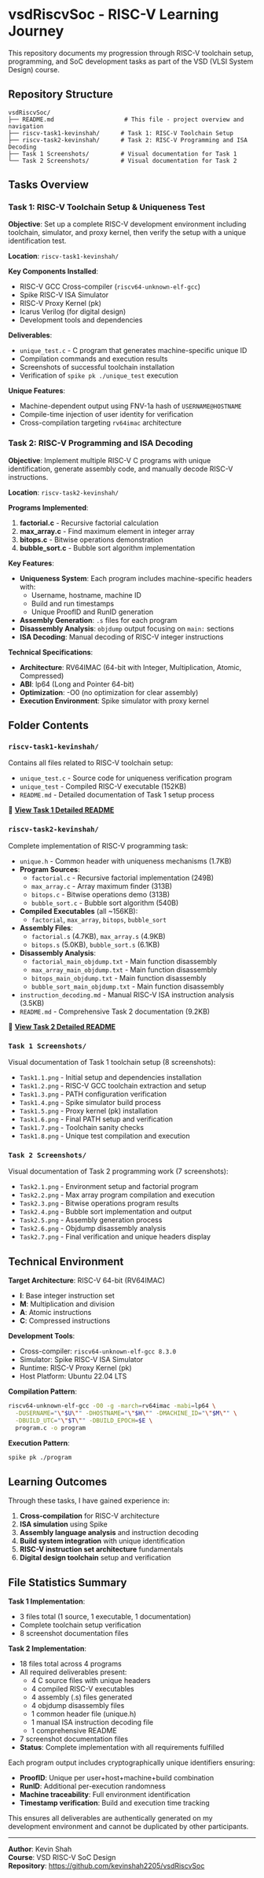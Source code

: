 # vsdRiscvSoc - RISC-V Learning Journey

This repository documents my progression through RISC-V toolchain setup, programming, and SoC development tasks as part of the VSD (VLSI System Design) course.

## Repository Structure

```
vsdRiscvSoc/
├── README.md                    # This file - project overview and navigation
├── riscv-task1-kevinshah/      # Task 1: RISC-V Toolchain Setup
├── riscv-task2-kevinshah/      # Task 2: RISC-V Programming and ISA Decoding
├── Task 1 Screenshots/         # Visual documentation for Task 1
└── Task 2 Screenshots/         # Visual documentation for Task 2
```

## Tasks Overview

### Task 1: RISC-V Toolchain Setup & Uniqueness Test

**Objective**: Set up a complete RISC-V development environment including toolchain, simulator, and proxy kernel, then verify the setup with a unique identification test.

**Location**: `riscv-task1-kevinshah/`

**Key Components Installed**:
- RISC-V GCC Cross-compiler (`riscv64-unknown-elf-gcc`)
- Spike RISC-V ISA Simulator
- RISC-V Proxy Kernel (pk)
- Icarus Verilog (for digital design)
- Development tools and dependencies

**Deliverables**:
- `unique_test.c` - C program that generates machine-specific unique ID
- Compilation commands and execution results
- Screenshots of successful toolchain installation
- Verification of `spike pk ./unique_test` execution

**Unique Features**:
- Machine-dependent output using FNV-1a hash of `USERNAME@HOSTNAME`
- Compile-time injection of user identity for verification
- Cross-compilation targeting `rv64imac` architecture

### Task 2: RISC-V Programming and ISA Decoding

**Objective**: Implement multiple RISC-V C programs with unique identification, generate assembly code, and manually decode RISC-V instructions.

**Location**: `riscv-task2-kevinshah/`

**Programs Implemented**:
1. **factorial.c** - Recursive factorial calculation
2. **max_array.c** - Find maximum element in integer array
3. **bitops.c** - Bitwise operations demonstration
4. **bubble_sort.c** - Bubble sort algorithm implementation

**Key Features**:
- **Uniqueness System**: Each program includes machine-specific headers with:
  - Username, hostname, machine ID
  - Build and run timestamps
  - Unique ProofID and RunID generation
- **Assembly Generation**: `.s` files for each program
- **Disassembly Analysis**: `objdump` output focusing on `main:` sections
- **ISA Decoding**: Manual decoding of RISC-V integer instructions

**Technical Specifications**:
- **Architecture**: RV64IMAC (64-bit with Integer, Multiplication, Atomic, Compressed)
- **ABI**: lp64 (Long and Pointer 64-bit)
- **Optimization**: -O0 (no optimization for clear assembly)
- **Execution Environment**: Spike simulator with proxy kernel

## Folder Contents

### `riscv-task1-kevinshah/`
Contains all files related to RISC-V toolchain setup:
- `unique_test.c` - Source code for uniqueness verification program
- `unique_test` - Compiled RISC-V executable (152KB)
- `README.md` - Detailed documentation of Task 1 setup process

📖 **[View Task 1 Detailed README](./riscv-task1-kevinshah/README.md)**

### `riscv-task2-kevinshah/`
Complete implementation of RISC-V programming task:
- `unique.h` - Common header with uniqueness mechanisms (1.7KB)
- **Program Sources**:
  - `factorial.c` - Recursive factorial implementation (249B)
  - `max_array.c` - Array maximum finder (313B) 
  - `bitops.c` - Bitwise operations demo (313B)
  - `bubble_sort.c` - Bubble sort algorithm (540B)
- **Compiled Executables** (all ~156KB):
  - `factorial`, `max_array`, `bitops`, `bubble_sort`
- **Assembly Files**:
  - `factorial.s` (4.7KB), `max_array.s` (4.9KB)
  - `bitops.s` (5.0KB), `bubble_sort.s` (6.1KB)
- **Disassembly Analysis**:
  - `factorial_main_objdump.txt` - Main function disassembly
  - `max_array_main_objdump.txt` - Main function disassembly
  - `bitops_main_objdump.txt` - Main function disassembly
  - `bubble_sort_main_objdump.txt` - Main function disassembly
- `instruction_decoding.md` - Manual RISC-V ISA instruction analysis (3.5KB)
- `README.md` - Comprehensive Task 2 documentation (9.2KB)

📖 **[View Task 2 Detailed README](./riscv-task2-kevinshah/README.md)**

### `Task 1 Screenshots/`
Visual documentation of Task 1 toolchain setup (8 screenshots):
- `Task1.1.png` - Initial setup and dependencies installation
- `Task1.2.png` - RISC-V GCC toolchain extraction and setup
- `Task1.3.png` - PATH configuration verification
- `Task1.4.png` - Spike simulator build process
- `Task1.5.png` - Proxy kernel (pk) installation
- `Task1.6.png` - Final PATH setup and verification
- `Task1.7.png` - Toolchain sanity checks
- `Task1.8.png` - Unique test compilation and execution

### `Task 2 Screenshots/`
Visual documentation of Task 2 programming work (7 screenshots):
- `Task2.1.png` - Environment setup and factorial program
- `Task2.2.png` - Max array program compilation and execution
- `Task2.3.png` - Bitwise operations program results
- `Task2.4.png` - Bubble sort implementation and output
- `Task2.5.png` - Assembly generation process
- `Task2.6.png` - Objdump disassembly analysis
- `Task2.7.png` - Final verification and unique headers display

## Technical Environment

**Target Architecture**: RISC-V 64-bit (RV64IMAC)
- **I**: Base integer instruction set
- **M**: Multiplication and division
- **A**: Atomic instructions
- **C**: Compressed instructions

**Development Tools**:
- Cross-compiler: `riscv64-unknown-elf-gcc 8.3.0`
- Simulator: Spike RISC-V ISA Simulator
- Runtime: RISC-V Proxy Kernel (pk)
- Host Platform: Ubuntu 22.04 LTS

**Compilation Pattern**:
```bash
riscv64-unknown-elf-gcc -O0 -g -march=rv64imac -mabi=lp64 \
  -DUSERNAME="\"$U\"" -DHOSTNAME="\"$H\"" -DMACHINE_ID="\"$M\"" \
  -DBUILD_UTC="\"$T\"" -DBUILD_EPOCH=$E \
  program.c -o program
```

**Execution Pattern**:
```bash
spike pk ./program
```

## Learning Outcomes

Through these tasks, I have gained experience in:
1. **Cross-compilation** for RISC-V architecture
2. **ISA simulation** using Spike
3. **Assembly language analysis** and instruction decoding
4. **Build system integration** with unique identification
5. **RISC-V instruction set architecture** fundamentals
6. **Digital design toolchain** setup and verification

## File Statistics Summary

**Task 1 Implementation**:
- 3 files total (1 source, 1 executable, 1 documentation)
- Complete toolchain setup verification
- 8 screenshot documentation files

**Task 2 Implementation**:
- 18 files total across 4 programs
- All required deliverables present:
  - 4 C source files with unique headers
  - 4 compiled RISC-V executables  
  - 4 assembly (.s) files generated
  - 4 objdump disassembly files
  - 1 common header file (unique.h)
  - 1 manual ISA instruction decoding file
  - 1 comprehensive README
- 7 screenshot documentation files
- **Status**: Complete implementation with all requirements fulfilled

Each program output includes cryptographically unique identifiers ensuring:
- **ProofID**: Unique per user+host+machine+build combination
- **RunID**: Additional per-execution randomness
- **Machine traceability**: Full environment identification
- **Timestamp verification**: Build and execution time tracking

This ensures all deliverables are authentically generated on my development environment and cannot be duplicated by other participants.

---

**Author**: Kevin Shah  
**Course**: VSD RISC-V SoC Design  
**Repository**: https://github.com/kevinshah2205/vsdRiscvSoc